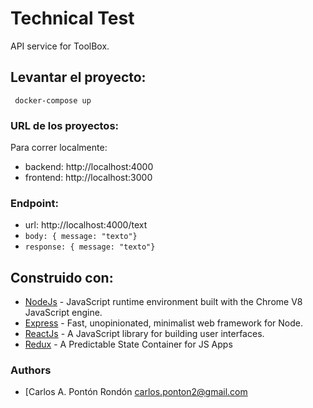# Technical Test

API service for ToolBox.

## Levantar el proyecto:
     docker-compose up

### URL de los proyectos:
Para correr localmente:
  - backend: http://localhost:4000
  - frontend: http://localhost:3000

### Endpoint:
  - url: http://localhost:4000/text
  - `body: { message: "texto"}`
  - `response: { message: "texto"}`

Construido con:
- 
- [NodeJs](https://nodejs.org/) - JavaScript runtime environment built with the Chrome V8 JavaScript engine.
- [Express](https://expressjs.com/) - Fast, unopinionated, minimalist web framework for Node.
- [ReactJs](https://reactjs.org/) - A JavaScript library for building user interfaces.
- [Redux](https://redux.js.org/) - A Predictable State Container for JS Apps

### Authors
* [Carlos A. Pontón Rondón
carlos.ponton2@gmail.com
